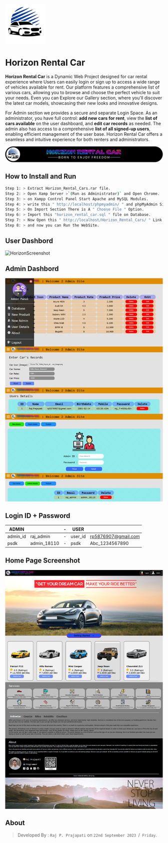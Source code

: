 ![icon](screenshots/horizon_cars_logo_128x128.png)
# Horizon Rental Car 
**Horizon Rental Car** is a Dynamic Web Project designed for car rental experience where Users can easily login or sign up to access a wide range of vehicles available for rent. Our platform features a comprehensive list of various cars, allowing you to browse and choose the perfect vehicle to suit your needs. Even you can Explore our Gallery section, where you'll discover the latest car models, showcasing their new looks and innovative designs.

For Admin section we provides a secure and separate Login Space. As an administrator, you have full control: **add new cars for rent**, view the **list of cars available** on the user dashboard, and **edit car records** as needed. The admin also has access to a comprehensive **list of all signed-up users**, enabling efficient management of the user base. Horizon Rental Car offers a seamless and intuitive experience for both renters and administrators.

![HorizonTitle](screenshots/horizon_cars_logo_title.png)


## How to Install and Run 

```sh
Step 1: > Extract Horizon_Rental_Cars.rar file.
Step 2: > Open Xamp Server >`(Run as Administrator)` and Open Chrome.
Step 3: > on Xampp Control Panel Start Apache and MySQL Modules.
Step 4: > write this " http://localhost/phpmyadmin/ " and phpMyAdmin Site will Open up.
Step 5: > On Import Section There is A " Choose File " Option.
Step 6: > Import this "horizon_rental_car.sql " file on Database.
Step 7: > Now Open this " http://localhost/Horizon_Rental_Cars/ " Link.
Step 8: > and now you can Run the WebSite.
```

## User Dashbord
![HorizonScreenshot](screenshots/Horizon-Rental-Car-Homepage-merged.png)
## Admin Dashbord
![HorizonScreenshot](screenshots/Horizon-Rental-Car-Adminpage-merged.png)

## Login ID + Password
|    ADMIN  |     |- |  USER   |               |
|-----------|------------|-|---------|----------------------|
| admin_id  | raj_admin  |-|  user_id   |  rp5876907@gmail.com |
| psdk      | admin_18110|-|  psdk   |  Abc_1234567890      |

## Home Page Screenshot
![HorizonScreenshot](screenshots/horizon_cars_logo_HomePage.png)

## About
>Developed By : `Raj P. Prajapati` on `22nd September 2023 `/` Friday`.
